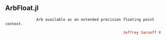 ## ArbFloat.jl
```               Arb available as an extended precision floating point context.          ```
```ruby
                                                     Jeffrey Sarnoff © 2016-Mar-26 in New⁔York⁀USA
```
